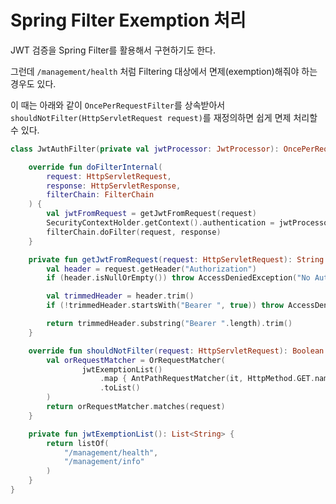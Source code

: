# Spring Filter Exemption 처리

JWT 검증을 Spring Filter를 활용해서 구현하기도 한다.

그런데 `/management/health` 처럼 Filtering 대상에서 면제(exemption)해줘야 하는 경우도 있다.

이 때는 아래와 같이 `OncePerRequestFilter`를 상속받아서 `shouldNotFilter(HttpServletRequest request)`를 재정의하면 쉽게 면제 처리할 수 있다.

```kotlin
class JwtAuthFilter(private val jwtProcessor: JwtProcessor): OncePerRequestFilter() {  // OncePerRequestFilter 상속 받아서

    override fun doFilterInternal(
        request: HttpServletRequest,
        response: HttpServletResponse,
        filterChain: FilterChain
    ) {
        val jwtFromRequest = getJwtFromRequest(request)
        SecurityContextHolder.getContext().authentication = jwtProcessor.extractAuthentication(jwtProcessor.parse(jwtFromRequest))
        filterChain.doFilter(request, response)
    }

    private fun getJwtFromRequest(request: HttpServletRequest): String {
        val header = request.getHeader("Authorization")
        if (header.isNullOrEmpty()) throw AccessDeniedException("No Authorization header exists.")

        val trimmedHeader = header.trim()
        if (!trimmedHeader.startsWith("Bearer ", true)) throw AccessDeniedException("No Bearer Token exists.")

        return trimmedHeader.substring("Bearer ".length).trim()
    }

    override fun shouldNotFilter(request: HttpServletRequest): Boolean {  // 면제 처리
        val orRequestMatcher = OrRequestMatcher(
                jwtExemptionList()
                    .map { AntPathRequestMatcher(it, HttpMethod.GET.name) }
                    .toList()
        )
        return orRequestMatcher.matches(request)
    }

    private fun jwtExemptionList(): List<String> {
        return listOf(
            "/management/health",
            "/management/info"
        )
    }
}

```



